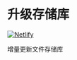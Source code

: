 # 升级存储库
<a href="https://app.netlify.com/sites/uncle-novel-upgrade/deploys">
        <img src="https://api.netlify.com/api/v1/badges/79920580-ee2f-4334-aac0-d0e9424321c0/deploy-status" alt="Netlify"/>
</a>
<p/>
增量更新文件存储库